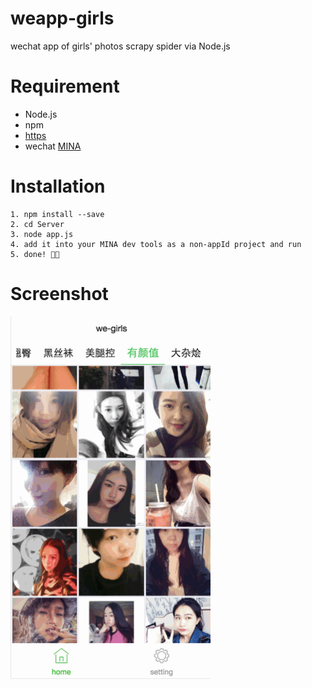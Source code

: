 # weapp-girls

wechat app of girls' photos scrapy spider via Node.js

# Requirement

- Node.js
- npm
- [https](http://litt1e-p.github.io/2016/10/20/build-a-https-server-for-localhost/)
- wechat [MINA](https://mp.weixin.qq.com/debug/wxadoc/dev/devtools/download.html?t=1476197490095)

# Installation

```
1. npm install --save
2. cd Server
3. node app.js
4. add it into your MINA dev tools as a non-appId project and run
5. done! 🎉🎉
```

# Screenshot

<img src="screenshot.gif" width="320">
